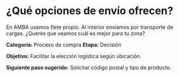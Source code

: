 # ¿Qué opciones de envío ofrecen?

En AMBA usamos flete propio. Al interior enviamos por transporte de cargas. ¿Querés que veamos cuál es mejor para tu zona?

**Categoría:** Proceso de compra
**Etapa:** Decisión

**Objetivo:** Facilitar la elección logística según ubicación.

**Siguiente paso sugerido:** Solicitar código postal y tipo de producto.
